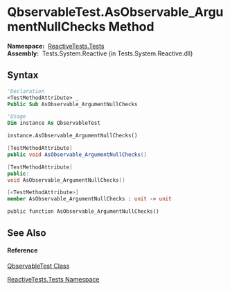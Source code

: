 # QbservableTest.AsObservable\_ArgumentNullChecks Method

**Namespace:**  [ReactiveTests.Tests](ReactiveTests.Tests\ReactiveTests.Tests.md)  
**Assembly:**  Tests.System.Reactive (in Tests.System.Reactive.dll)

## Syntax

```vb
'Declaration
<TestMethodAttribute> _
Public Sub AsObservable_ArgumentNullChecks
```

```vb
'Usage
Dim instance As QbservableTest

instance.AsObservable_ArgumentNullChecks()
```

```csharp
[TestMethodAttribute]
public void AsObservable_ArgumentNullChecks()
```

```c++
[TestMethodAttribute]
public:
void AsObservable_ArgumentNullChecks()
```

```fsharp
[<TestMethodAttribute>]
member AsObservable_ArgumentNullChecks : unit -> unit 
```

```jscript
public function AsObservable_ArgumentNullChecks()
```

## See Also

#### Reference

[QbservableTest Class](QbservableTest\QbservableTest.md)

[ReactiveTests.Tests Namespace](ReactiveTests.Tests\ReactiveTests.Tests.md)
